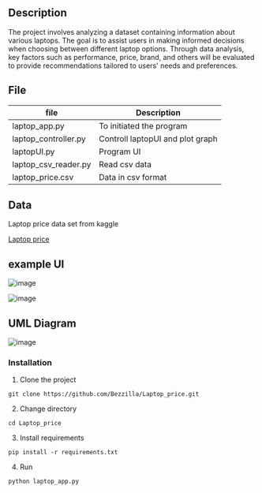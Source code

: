 ## Description

The project involves analyzing a dataset containing information about various laptops. The goal is to assist users in making informed decisions 
when choosing between different laptop options. Through data analysis, key factors such as performance, price, brand, and others will be evaluated to provide recommendations tailored to users' needs and preferences.

## File
| file              | Description                                                                        |
|-------------------|------------------------------------------------------------------------------------|
| laptop_app.py    | To initiated the program                                       |
| laptop_controller.py | Controll laptopUI and plot graph                                       |
| laptopUI.py          | Program UI                                                  |
| laptop_csv_reader.py  | Read csv data                                                  |
| laptop_price.csv              | Data in csv format |
## Data
Laptop price data set from kaggle

[Laptop price](https://www.kaggle.com/datasets/muhammetvarl/laptop-price/data)

## example UI

![image](https://github.com/Bezzilla/Laptop_price/assets/113333527/feab2ac9-35fc-4fa5-ad6e-8aafb748cfcd)

![image](https://github.com/Bezzilla/Laptop_price/assets/113333527/ae3c2f51-5f79-4d2f-8cbe-ad90ac218360)


## UML Diagram

![image](https://github.com/Bezzilla/Laptop_price/assets/113333527/415e0b4b-0936-4cae-8307-a9aa5740e856)


### Installation
1. Clone the project
```
git clone https://github.com/Bezzilla/Laptop_price.git
```
2. Change directory
```
cd Laptop_price
```

3. Install requirements
```
pip install -r requirements.txt
```

4. Run
```
python laptop_app.py
```
